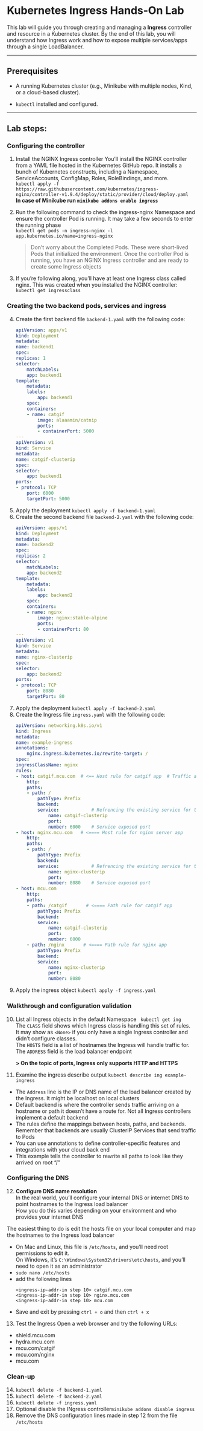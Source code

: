 # Kubernetes Ingress Hands-On Lab

  

This lab will guide you through creating and managing a **Ingress** controller and resource in a Kubernetes cluster. By the end of this lab, you will understand how Ingress work and how to expose multiple services/apps through a single LoadBalancer.

---

## **Prerequisites**

- A running Kubernetes cluster (e.g., Minikube with multiple nodes, Kind, or a cloud-based cluster).

-  `kubectl` installed and configured.

---
## **Lab steps:**
### Configuring the controller
1. Install the NGINX Ingress controller
You’ll install the NGINX controller from a YAML file hosted in the Kubernetes GitHub repo. It installs a bunch of Kubernetes constructs, including a Namespace, ServiceAccounts, ConfigMap, Roles, RoleBindings, and more.  
`kubectl apply -f https://raw.githubusercontent.com/kubernetes/ingress-nginx/controller-v1.9.4/deploy/static/provider/cloud/deploy.yaml`  
**In case of Minikube run `minikube addons enable ingress`**  

2. Run the following command to check the ingress-nginx Namespace and ensure the
controller Pod is running. It may take a few seconds to enter the running phase  
`kubectl get pods -n ingress-nginx -l app.kubernetes.io/name=ingress-nginx`
	> Don’t worry about the Completed Pods. These were short-lived Pods that initialized the environment. Once the controller Pod is running, you have an NGINX Ingress controller and are ready to create some Ingress objects  
    
3. If you’re following along, you’ll have at least one Ingress class called nginx. This was created when you installed the NGINX controller: `kubectl get ingressclass`

### Creating the two backend pods, services and ingress
4. Create the first backend file `backend-1.yaml` with the following code:
	```yaml
    apiVersion: apps/v1
    kind: Deployment
    metadata:
    name: backend1
    spec:
    replicas: 1
    selector:
        matchLabels:
        app: backend1
    template:
        metadata:
        labels:
            app: backend1
        spec:
        containers:
        - name: catgif
            image: alaaamin/catnip
            ports:
            - containerPort: 5000
    ---
    apiVersion: v1
    kind: Service
    metadata:
    name: catgif-clusterip
    spec:
    selector:
        app: backend1
    ports:
    - protocol: TCP
        port: 6000
        targetPort: 5000
5. Apply the deployment `kubectl apply -f backend-1.yaml`
6. Create the second backend file `backend-2.yaml` with the following code:
	```yaml
    apiVersion: apps/v1
    kind: Deployment
    metadata:
    name: backend2
    spec:
    replicas: 2
    selector:
        matchLabels:
        app: backend2
    template:
        metadata:
        labels:
            app: backend2
        spec:
        containers:
        - name: nginx
            image: nginx:stable-alpine
            ports:
            - containerPort: 80
    ---
    apiVersion: v1
    kind: Service
    metadata:
    name: nginx-clusterip
    spec:
    selector:
        app: backend2
    ports:
    - protocol: TCP
        port: 8080
        targetPort: 80
7. Apply the deployment `kubectl apply -f backend-2.yaml`
8. Create the Ingress file `ingress.yaml` with the following code:
    ```yaml
    apiVersion: networking.k8s.io/v1
    kind: Ingress
    metadata:
    name: example-ingress
    annotations:
        nginx.ingress.kubernetes.io/rewrite-target: /
    spec:
    ingressClassName: nginx
    rules:
    - host: catgif.mcu.com  # <== Host rule for catgif app  # Traffic arriving via this hostname
        http:
        paths:
        - path: /
            pathType: Prefix
            backend:
            service:            # Refrencing the existing service for the catgif app
                name: catgif-clusterip
                port:
                number: 6000    # Service exposed port
    - host: nginx.mcu.com   # <==== Host rule for nginx server app
        http:
        paths:
        - path: /
            pathType: Prefix
            backend:
            service:            # Refrencing the existing service for the nginx server
                name: nginx-clusterip
                port:
                number: 8080    # Service exposed port
    - host: mcu.com
        http:
        paths:
        - path: /catgif       # <==== Path rule for catgif app
            pathType: Prefix
            backend:
            service:
                name: catgif-clusterip
                port:
                number: 6000
        - path: /nginx       # <==== Path rule for nginx app
            pathType: Prefix
            backend:
            service:
                name: nginx-clusterip
                port:
                number: 8080

9. Apply the ingress object `kubectl apply -f ingress.yaml`

### Walkthrough and configuration validation
10. List all Ingress objects in the default Namespace ` kubectl get ing`  
The `CLASS` field shows which Ingress class is handling this set of rules.  
It may show as `<None>` if you only have a single Ingress controller and didn’t configure classes.  
The `HOSTS` field is a list of hostnames the Ingress will handle traffic for.  
The `ADDRESS` field is the load balancer endpoint

    **> On the topic of ports, Ingress only supports HTTP and HTTPS**  

11. Examine the ingress describe output `kubectl describe ing example-ingress`  
- The `Address` line is the IP or DNS name of the load balancer created by the Ingress. It might be localhost on local clusters
- Default backend is where the controller sends traffic arriving on a hostname or path it doesn’t have a route for. Not all Ingress controllers implement a default backend
- The rules define the mappings between hosts, paths, and backends. Remember that backends are usually ClusterIP Services that send traffic to Pods
- You can use annotations to define controller-specific features and integrations with your cloud back end
- This example tells the controller to rewrite all paths to look like they arrived on root “/”

### Configuring the DNS
12. **Configure DNS name resolution**  
In the real world, you’ll configure your internal DNS or internet DNS to point hostnames to the Ingress load balancer  
How you do this varies depending on your environment and who provides your internet DNS  
  
The easiest thing to do is edit the hosts file on your local computer and map the hostnames to the Ingress load balancer
- On Mac and Linux, this file is `/etc/hosts`, and you’ll need root permissions to edit it.  
On Windows, it’s `C:\Windows\System32\drivers\etc\hosts`, and you’ll need to open it as an administrator
- `sudo nano /etc/hosts`
- add the following lines
    ```text
    <ingress-ip-addr-in step 10> catgif.mcu.com
    <ingress-ip-addr-in step 10> nginx.mcu.com
    <ingress-ip-addr-in step 10> mcu.com
- Save and exit by pressing `ctrl + o` and then `ctrl + x`

13. Test the Ingress
Open a web browser and try the following URLs:
- shield.mcu.com
- hydra.mcu.com
- mcu.com/catgif
- mcu.com/nginx
- mcu.com

### Clean-up
14. `kubectl delete -f backend-1.yaml`
15. `kubectl delete -f backend-2.yaml`
16. `kubectl delete -f ingress.yaml`
17. Optional disable the INgress controller`minikube addons disable ingress`
18. Remove the DNS configuration lines made in step 12 from the file `/etc/hosts`
